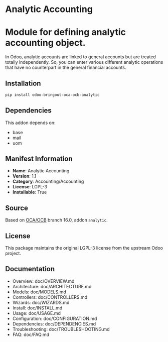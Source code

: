 # Analytic Accounting


Module for defining analytic accounting object.
===============================================

In Odoo, analytic accounts are linked to general accounts but are treated
totally independently. So, you can enter various different analytic operations
that have no counterpart in the general financial accounts.
    

## Installation

```bash
pip install odoo-bringout-oca-ocb-analytic
```

## Dependencies

This addon depends on:
- base
- mail
- uom

## Manifest Information

- **Name**: Analytic Accounting
- **Version**: 1.1
- **Category**: Accounting/Accounting
- **License**: LGPL-3
- **Installable**: True

## Source

Based on [OCA/OCB](https://github.com/OCA/OCB) branch 16.0, addon `analytic`.

## License

This package maintains the original LGPL-3 license from the upstream Odoo project.

## Documentation

- Overview: doc/OVERVIEW.md
- Architecture: doc/ARCHITECTURE.md
- Models: doc/MODELS.md
- Controllers: doc/CONTROLLERS.md
- Wizards: doc/WIZARDS.md
- Install: doc/INSTALL.md
- Usage: doc/USAGE.md
- Configuration: doc/CONFIGURATION.md
- Dependencies: doc/DEPENDENCIES.md
- Troubleshooting: doc/TROUBLESHOOTING.md
- FAQ: doc/FAQ.md
